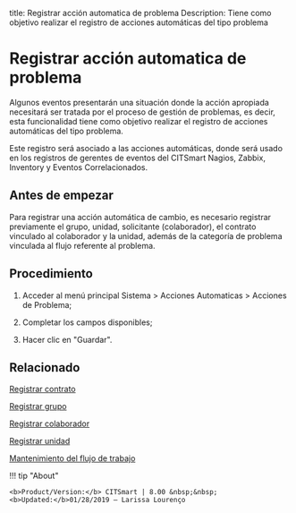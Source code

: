 title:  Registrar acción automatica de problema 
Description: Tiene como objetivo realizar el registro de acciones automáticas del tipo problema 
# Registrar acción automatica de problema

Algunos eventos presentarán una situación donde la acción apropiada necesitará ser tratada por el proceso de gestión de problemas, es decir, esta funcionalidad tiene como objetivo realizar el registro de acciones automáticas del tipo problema. 

Este registro será asociado a las acciones automáticas, donde será usado en los registros de gerentes de eventos del CITSmart Nagios, Zabbix, Inventory y Eventos Correlacionados.

Antes de empezar
----------------

Para registrar una acción automática de cambio, es necesario registrar
previamente el grupo, unidad, solicitante (colaborador), el contrato vinculado
al colaborador y la unidad, además de la categoría de problema vinculada al
flujo referente al problema.

Procedimiento
-------------

1.  Acceder al menú principal Sistema \> Acciones Automaticas \> Acciones de
    Problema;

2.  Completar los campos disponibles;

3.  Hacer clic en "Guardar".

Relacionado
-----------

[Registrar contrato](/es-es/citsmart-platform-8/additional-features/contract-management/use/register-contract.html)

[Registrar grupo](/es-es/citsmart-platform-8/initial-settings/access-settings/user/register-groups.html)

[Registrar colaborador](/es-es/citsmart-platform-8/initial-settings/access-settings/user/register-employee.html)

[Registrar unidad](/es-es/citsmart-platform-8/platform-administration/region-and-language/register-unit.html)

[Mantenimiento del flujo de trabajo](/es-es/citsmart-platform-8/workflow/use/workflow-maintenance.html)

!!! tip "About"

    <b>Product/Version:</b> CITSmart | 8.00 &nbsp;&nbsp;
    <b>Updated:</b>01/28/2019 – Larissa Lourenço

